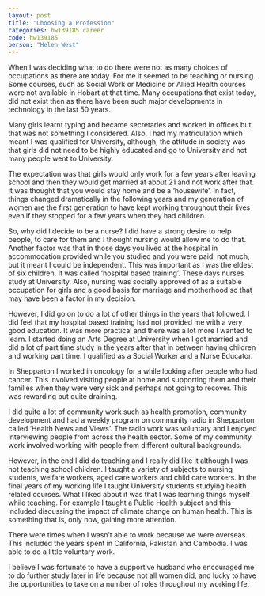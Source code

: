 ```yaml
---
layout: post
title: "Choosing a Profession"
categories: hw139185 career
code: hw139185
person: "Helen West"
---
```


When I was deciding what to do there were not as many choices of occupations as there are today. For me it seemed to be teaching or nursing. Some courses, such as Social Work or Medicine or Allied  Health courses were not available in Hobart at that time. Many occupations that exist today, did not exist then as there have been such major developments in technology in the last 50 years.

Many girls learnt typing and became secretaries and worked in offices but that was not something I considered. Also, I had my matriculation which meant I was qualified for University, although, the attitude in society was that girls did not need to be highly educated and go to University and not many people went to University.

The expectation was that girls would only work for a few years after leaving school and then they would get married at about 21 and not work after that. It was thought that you would stay home and be a ‘housewife’. In fact, things changed dramatically in the following years and my generation of women are the first generation to have kept working throughout their lives even if they stopped for a few years when they had children.

So, why did I decide to be a nurse? I did have a strong desire to help people, to care for them and I thought nursing would allow me to do that. Another factor was that in those days you lived at the hospital in accommodation provided while you studied and you were paid, not much, but it meant I could be independent. This was important as I was the eldest of six children. It was called ‘hospital based training’. These days nurses study at University. Also, nursing was socially approved of as a suitable occupation for girls and a good basis for marriage and motherhood so that may have been a factor in my decision.

However, I did go on to do a lot of other things in the years that followed. I did feel that my hospital based training had not provided me with a very good education. It was more practical and there was a lot more I wanted to learn. I started doing an Arts Degree at University when I got married and did a lot of part time study in the years after that in between having children and working part time. I qualified as a Social Worker and a Nurse Educator.

In Shepparton I worked in oncology for a while looking after people who had cancer. This involved visiting people at home and supporting them and their families when they were very sick and perhaps not going to recover. This was rewarding but quite draining. 

I did quite a lot of community work such as health promotion, community development and had a weekly program on community radio in Shepparton called ‘Health News and Views’. The radio work was voluntary and I enjoyed interviewing people from across the health sector. Some of my community work involved working with people from different cultural backgrounds.

However, in the end I did do teaching and I really did like it although I was not teaching school children. I taught a variety of subjects to nursing students, welfare workers, aged care workers and child care workers. In the final years of my working life I taught University students studying health related courses. What I liked about it was that I was learning things myself while teaching. For example I taught a Public Health subject and this included discussing the impact of climate change on human health. This is something that is, only now, gaining more attention.

There were times when I wasn’t able to work because we were overseas. This included the years spent in California, Pakistan and Cambodia. I was able to do a little voluntary work. 

I believe I was fortunate to have a supportive husband who encouraged me to do further study later in life because not all women did, and lucky to have the opportunities to take on a number of roles throughout my working life.